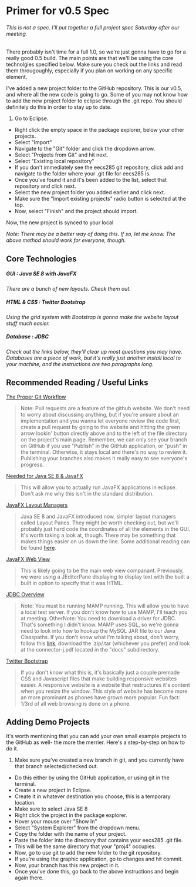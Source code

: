 Primer for v0.5 Spec
====================

###### This is not a spec. I'll put together a full project spec Saturday after our meeting.

There probably isn't time for a full 1.0, so we're just gonna have to go for a really good 0.5 build. The main points are that we'll be using the core technolgies specified below. Make sure you check out the links and read them througoughly, especially if you plan on working on any specific element.

I've added a new project folder to the GitHub repository. This is our v0.5, and where all the new code is going to go. Some of you may not know how to add the new project folder to eclipse through the .git repo. You should definitely do this in order to stay up to date.

1. Go to Eclipse.
* Right click the empty space in the package explorer, below your other projects.
* Select "Import"
* Navigate to the "Git" folder and click the dropdown arrow.
* Select "Projects from Git" and hit next.
* Select "Existing local repository"
* If you don't immediately see the eecs285 git repository, click add and navigate to the folder where your .git file for eecs285 is.
* Once you've found it and it's been added to the list, select that repository and click next.
* Select the new project folder you added earlier and click next.
 * Make sure the "Import existing projects" radio button is selected at the top.
* Now, select "Finish" and the project should import.

Now, the new project is synced to your local

*Note: There may be a better way of doing this. If so, let me know. The above method should work for everyone, though.*


## Core Technologies
##### GUI : Java SE 8 with JavaFX
*There are a bunch of new layouts. Check them out.*

##### HTML & CSS : Twitter Bootstrap
*Using the grid system with Bootstrap is gonna make the website layout stuff much easier.*

##### Database : JDBC
*Check out the links below, they'll clear up most questions you may have. Databases are a piece of work, but it's really just another install local to your machine, and the instructions are two paragraphs long.*


## Recommended Reading / Useful Links

[The Proper Git Workflow](https://guides.github.com/introduction/flow/)
>Note: Pull requests are a feature of the github website. We don't need to worry about discussing anything, but if you're unsure about an implementation and you wanna let everyone review the code first, create a pull request by going to the website and hitting the green arrow lookin' button directly above and to the left of the file directory on the project's main page. Remember, we can only see your branch on GitHub if you use "Publish" in the GitHub application, or "push" in the terminal. Otherwise, it stays local and there's no way to review it. Publishing your branches also makes it really easy to see everyone's progress.

[Needed for Java SE 8 & JavaFX](http://www.eclipse.org/efxclipse/install.html#for-the-lazy)
>This will allow you to actually run JavaFX applications in eclipse. Don't ask me why this isn't in the standard distribution.

[JavaFX Layout Managers](https://blog.idrsolutions.com/2014/05/layout-manager-swing-javafx-tutorial/)
>Java SE 8 and JavaFX introduced now, simpler layout managers called Layout Panes. They might be worth checking out, but we'll probably just hard code the coordinates of all the elements in the GUI. It's worth taking a look at, though. There may be something that makes things easier on us down the line. Some additional reading can be found [here](https://docs.oracle.com/javafx/2/layout/jfxpub-layout.htm).

[JavaFX Web View](https://docs.oracle.com/javafx/2/webview/jfxpub-webview.htm)
>This is likely going to be the main web view companant. Previously, we were using a JEditorPane displaying to display text with the built a built in option to specify that it was HTML.

[JDBC Overview](http://www.tutorialspoint.com/jdbc/jdbc-quick-guide.htm)
>Note: You must be running MAMP running. This will allow you to have a local test server. If you don't know how to use MAMP, I'll teach you at meeting.
>OtherNote: You need to download a driver for JDBC. That's something I didn't know. MAMP uses SQL, so we're gonna need to look into how to hookup the MySQL JAR file to our Java Classpaths. If you don't know what I'm talking about, don't worry, follow this [link](http://dev.mysql.com/downloads/file.php?id=454396), download the .zip/.tar (whichever you prefer) and look at the connector-j.pdf located in the "docs" subdirectory.

[Twitter Bootstrap](http://getbootstrap.com/getting-started/#examples)
>If you don't know what this is, it's basically just a couple premade CSS and Javascript files that make building responsive websites easier. A responsive website is a website that restructures it's content when you resize the window. This style of website has become more an more prominant as phones have grown more popular. Fun fact: 1/3rd of all web browsing is done on a phone.

## Adding Demo Projects

It's worth mentioning that you can add your own small example projects to the GitHub as well- the more the merrier. Here's a step-by-step on how to do it.

1. Make sure you've created a new branch in git, and you currently have that branch selected/checked out.
 * Do this either by using the GitHub application, or using git in the terminal.
* Create a new project in Eclipse.
 * Create it in whatever destination you choose, this is a temporary location.
 * Make sure to select Java SE 8
* Right click the project in the package explorer.
* Hover your mouse over "Show In"
* Select "System Explorer" from the dropdown menu.
* Copy the folder with the name of your project.
* Paste the folder into the directory that contains your eecs285 .git file.
* This will be the same directory that your "proj4" occupies.
* Now, go to use git to add the new folder to the git repository.
 * If you're using the graphic application, go to changes and hit commit.
* Now, your branch has this new project in it.
* Once you've done this, go back to the above instructions and begin again there.
